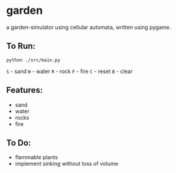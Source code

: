 # garden
a garden-simulator using cellular automata, written using pygame.

## To Run:

`python ./src/main.py`

`S` - sand
`W` - water
`R` - rock
`F` - fire
`C` - reset
`B` - clear


## Features:

- sand
- water
- rocks
- fire

## To Do:

- flammable plants
- implement sinking without loss of volume

